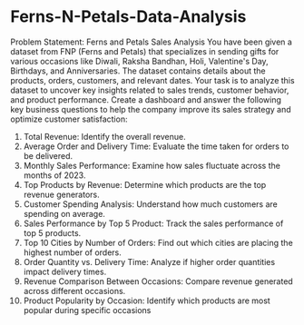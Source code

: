 # Ferns-N-Petals-Data-Analysis
Problem Statement: Ferns and Petals Sales Analysis
 You have been given a dataset from FNP (Ferns and Petals) that specializes in sending gifts for
 various occasions like Diwali, Raksha Bandhan, Holi, Valentine's Day, Birthdays, and
 Anniversaries. The dataset contains details about the products, orders, customers, and relevant
 dates. Your task is to analyze this dataset to uncover key insights related to sales trends,
 customer behavior, and product performance.
 Create a dashboard and answer the following key business questions to help the company
 improve its sales strategy and optimize customer satisfaction:
 1. Total Revenue: Identify the overall revenue.
 2. Average Order and Delivery Time: Evaluate the time taken for orders to be delivered.
 3. Monthly Sales Performance: Examine how sales fluctuate across the months of 2023.
 4. Top Products by Revenue: Determine which products are the top revenue generators.
 5. Customer Spending Analysis: Understand how much customers are spending on
 average.
 6. Sales Performance by Top 5 Product: Track the sales performance of top 5 products.
 7. Top 10 Cities by Number of Orders: Find out which cities are placing the highest
 number of orders.
 8. Order Quantity vs. Delivery Time: Analyze if higher order quantities impact delivery
 times.
 9. Revenue Comparison Between Occasions: Compare revenue generated across
 different occasions.
 10. Product Popularity by Occasion: Identify which products are most popular during
 specific occasions
